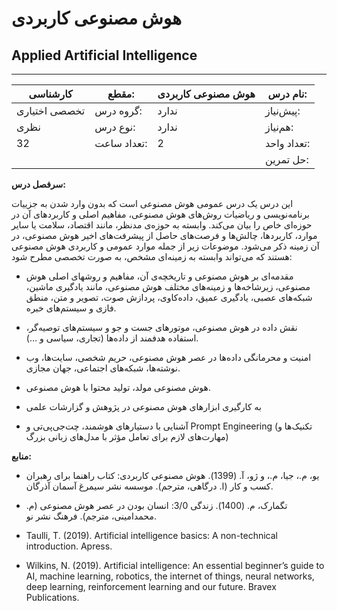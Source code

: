 # هوش مصنوعی کاربردی
## Applied Artificial Intelligence
_______________________________________________________________________________
| کارشناسی      | مقطع:       | هوش مصنوعی کاربردی | نام درس:    |
| ------------- | ----------- | ------------------ | ----------- |
| تخصصی اختیاری | گروه درس:   | ندارد              | پیش‌نیاز:   |
| نظری          | نوع درس:    | ندارد              | هم‌نیاز:    |
| 32            | تعداد ساعت: | 2                  | تعداد واحد: |
|               |             |                    | حل تمرین:   |

**سرفصل درس:**

این درس یک درس عمومی هوش مصنوعی است که بدون وارد شدن به جزییات برنامه‌نویسی و ریاضیات روش‌های هوش مصنوعی، مفاهیم اصلی و کاربردهای آن در حوزه‌ای خاص را بیان می‌کند. وابسته به حوزه‌ی مدنظر، مانند اقتصاد، سلامت یا سایر موارد، کاربردها، چالش‌ها و فرصت‌های حاصل از پیشرفت‌های اخیر هوش مصنوعی، در آن زمینه ذکر می‌شود. موضوعات زیر از جمله موارد عمومی و کاربردی هوش مصنوعی هستند که می‌تواند وابسته به زمینه‌ای مشخص، به صورت تخصصی مطرح شود:

- مقدمه‌ای بر هوش مصنوعی و تاریخچه‌ی آن، مفاهیم و روشهای اصلی هوش مصنوعی،‌  زیرشاخه‌ها و زمینه‌های مختلف هوش مصنوعی، مانند یادگیری ماشین، شبکه‌های عصبی، یادگیری عمیق، داده‌کاوی، پردازش صوت، تصویر و متن، منطق فازی و سیستم‌های خبره. 

- نقش داده در هوش مصنوعی، موتورهای جست و جو و سیستم‌های توصیه‌گر، استفاده هدفمند از داده‌ها (تجاری، سیاسی و …).

- امنیت و محرمانگی داده‌ها در عصر هوش مصنوعی،‌ حریم شخصی، سایت‌ها، وب نوشته‌ها، شبکه‌های اجتماعی، جهان مجازی.

- هوش مصنوعی مولد، تولید محتوا با هوش مصنوعی.

- به کارگیری ابزارهای هوش مصنوعی در پژوهش و گزارشات علمی

- آشنایی با دستیارهای هوشمند،  چت‌جی‌پی‌تی و Prompt Engineering (تکنیک‌ها و مهارت‌های لازم برای تعامل مؤثر با مدل‌های زبانی بزرگ)

**منابع:**

-	یو، م.، جیا، م.، و ژو، آ. (1399). هوش مصنوعی کاربردی: کتاب راهنما برای رهبران کسب و کار (ا. درگاهی، مترجم). موسسه نشر سیمرغ آسمان آذرگان.

-	تگمارک، م. (1400). زندگی 3/0: انسان بودن در عصر هوش مصنوعی (م. محمدامینی، مترجم). فرهنگ نشر نو. 

- Taulli, T. (2019). Artificial intelligence basics: A non-technical introduction. Apress. 

- Wilkins, N. (2019). Artificial intelligence: An essential beginner’s guide to AI, machine learning, robotics, the internet of things, neural networks, deep learning, reinforcement learning and our future. Bravex Publications.
